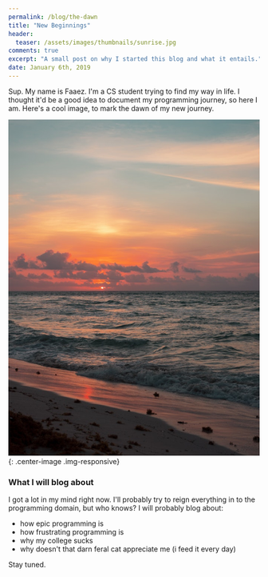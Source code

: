 ```yaml
---
permalink: /blog/the-dawn
title: "New Beginnings"
header:
  teaser: /assets/images/thumbnails/sunrise.jpg
comments: true
excerpt: "A small post on why I started this blog and what it entails."
date: January 6th, 2019
---
```


<style>
  .center-image{
      margin: 0 auto;
      display: block;
  }
</style>

Sup. My name is Faaez. I'm a CS student trying to find my way in life. I thought it'd be a good idea to document my programming journey, so here I am. Here's a cool image, to mark the dawn of my new journey. 

![the-dawn](/assets/images/the-dawn/dawn.png){: .center-image .img-responsive}


### What I will blog about


I got a lot in my mind right now. I'll probably try to reign everything in to the programming domain, but who knows? I will probably blog about:

* how epic programming is
* how frustrating programming is
* why my college sucks
* why doesn't that darn feral cat appreciate me (i feed it every day)

Stay tuned.
